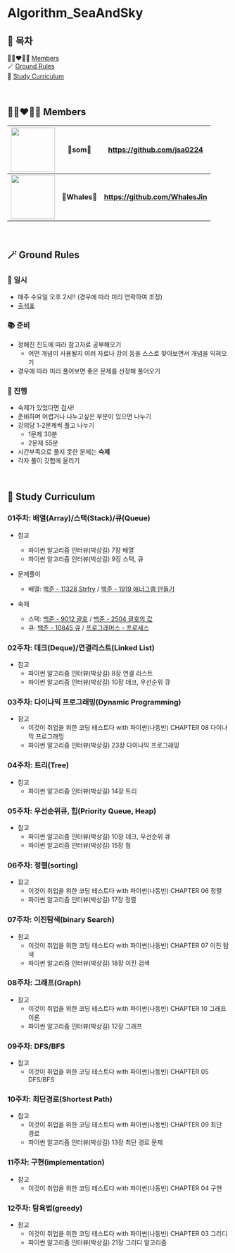 # Algorithm_SeaAndSky


## 📖 목차
👩🏻‍❤️‍👩🏻 [Members](#Members) </br>
🪄 [Ground Rules](#Ground_Rules) </br>
👀 [Study Curriculum](#Study_Curriculum) </br>

</br>

## 👩🏻‍❤️‍👩🏻 Members<a id="Members"></a>
| <Img src = "https://github.com/WhalesJin/Algorithm_SeaAndSky/assets/124643545/465edd0c-8695-4d2c-b37e-0d1b1169c7dc" width="100"> | **💭som💭**  | **https://github.com/jsa0224** |
| -------- | -------- | -------- |
| <Img src = "https://github.com/WhalesJin/Algorithm_SeaAndSky/assets/124643545/0425bfd7-c090-4369-8690-714616c196c2" width="100"> | **🐬Whales🐬**  | **https://github.com/WhalesJin** |

</br>

## 🪄 Ground Rules<a id="Ground_Rules"></a>

### 📅 일시

- 매주 수요일 오후 2시!!
(경우에 따라 미리 연락하여 조정)
- [출석표](https://github.com/WhalesJin/Algorithm_SeaAndSky/wiki)

### 📚 준비

- 정해진 진도에 따라 참고자료 공부해오기
    - 어떤 개념이 사용될지 여러 자료나 강의 등을 스스로 찾아보면서 개념을 익혀오기
- 경우에 따라 미리 풀어보면 좋은 문제를 선정해 풀어오기

### 📝 진행

- 숙제가 있었다면 검사!
- 준비하며 어렵거나 나누고싶은 부분이 있으면 나누기
- 강의당 1-2문제씩 풀고 나누기
    - 1문제 30분
    - 2문제 55분
- 시간부족으로 풀지 못한 문제는 **숙제**
- 각자 풀이 깃헙에 올리기

</br>

## 👀 Study Curriculum<a id="Study_Curriculum"></a>

### 01주차: 배열(Array)/스택(Stack)/큐(Queue)

- 참고
    * 파이썬 알고리즘 인터뷰(박상길) 7장 배열
    * 파이썬 알고리즘 인터뷰(박상길) 9장 스택, 큐

- 문제풀이
    - 배열: [백준 - 11328 Strfry](https://www.acmicpc.net/problem/11328) /  [백준 - 1919 애너그램 만들기](https://www.acmicpc.net/problem/1919)

- 숙제
    - 스택: [백준 - 9012 괄호](https://www.acmicpc.net/problem/9012) / [백준 - 2504 괄호의 값](https://www.acmicpc.net/problem/2504)
    - 큐:  [백준 - 10845 큐](https://www.acmicpc.net/problem/10845) / [프로그래머스 - 프로세스](https://school.programmers.co.kr/learn/courses/30/lessons/42587)

### 02주차: 데크(Deque)/연결리스트(Linked List)

- 참고
    * 파이썬 알고리즘 인터뷰(박상길) 8장 연결 리스트
    * 파이썬 알고리즘 인터뷰(박상길) 10장 데크, 우선순위 큐

### 03주차: 다이나믹 프로그래밍(Dynamic Programming)

- 참고
    * 이것이 취업을 위한 코딩 테스트다 with 파이썬(나동빈) CHAPTER 08 다이나믹 프로그래밍
    * 파이썬 알고리즘 인터뷰(박상길) 23장 다이나믹 프로그래밍

### 04주차: 트리(Tree)

- 참고
    * 파이썬 알고리즘 인터뷰(박상길) 14장 트리

### 05주차: 우선순위큐, 힙(Priority Queue, Heap)

- 참고
    * 파이썬 알고리즘 인터뷰(박상길) 10장 데크, 우선순위 큐
    * 파이썬 알고리즘 인터뷰(박상길) 15장 힙

### 06주차: 정렬(sorting)

- 참고
    * 이것이 취업을 위한 코딩 테스트다 with 파이썬(나동빈) CHAPTER 06 정렬
    * 파이썬 알고리즘 인터뷰(박상길) 17장 정렬

### 07주차: 이진탐색(binary Search)

- 참고
    * 이것이 취업을 위한 코딩 테스트다 with 파이썬(나동빈) CHAPTER 07 이진 탐색
    * 파이썬 알고리즘 인터뷰(박상길) 18장 이진 검색

### 08주차: 그래프(Graph)

- 참고
    * 이것이 취업을 위한 코딩 테스트다 with 파이썬(나동빈) CHAPTER 10 그래프 이론
    * 파이썬 알고리즘 인터뷰(박상길) 12장 그래프

### 09주차: DFS/BFS

- 참고
    * 이것이 취업을 위한 코딩 테스트다 with 파이썬(나동빈) CHAPTER 05 DFS/BFS

### 10주차: 최단경로(Shortest Path)

- 참고
    * 이것이 취업을 위한 코딩 테스트다 with 파이썬(나동빈) CHAPTER 09 최단 경로
    * 파이썬 알고리즘 인터뷰(박상길) 13장 최단 경로 문제

### 11주차: 구현(implementation)

- 참고
    * 이것이 취업을 위한 코딩 테스트다 with 파이썬(나동빈) CHAPTER 04 구현

### 12주차: 탐욕법(greedy)

- 참고
    * 이것이 취업을 위한 코딩 테스트다 with 파이썬(나동빈) CHAPTER 03 그리디
    * 파이썬 알고리즘 인터뷰(박상길) 21장 그리디 알고리즘
